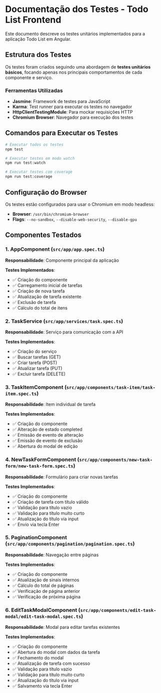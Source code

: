# Documentação dos Testes - Todo List Frontend

Este documento descreve os testes unitários implementados para a aplicação Todo List em Angular.

## Estrutura dos Testes

Os testes foram criados seguindo uma abordagem de **testes unitários básicos**, focando apenas nos principais comportamentos de cada componente e serviço.

### Ferramentas Utilizadas

- **Jasmine**: Framework de testes para JavaScript
- **Karma**: Test runner para executar os testes no navegador
- **HttpClientTestingModule**: Para mockar requisições HTTP
- **Chromium Browser**: Navegador para execução dos testes

## Comandos para Executar os Testes

```bash
# Executar todos os testes
npm test

# Executar testes em modo watch
npm run test:watch

# Executar testes com coverage
npm run test:coverage
```

## Configuração do Browser

Os testes estão configurados para usar o Chromium em modo headless:
- **Browser**: `/usr/bin/chromium-browser`
- **Flags**: `--no-sandbox`, `--disable-web-security`, `--disable-gpu`

## Componentes Testados

### 1. AppComponent (`src/app/app.spec.ts`)
**Responsabilidade**: Componente principal da aplicação

**Testes Implementados**:
- ✅ Criação do componente
- ✅ Carregamento inicial de tarefas
- ✅ Criação de nova tarefa
- ✅ Atualização de tarefa existente
- ✅ Exclusão de tarefa
- ✅ Cálculo do total de itens

### 2. TaskService (`src/app/services/task.spec.ts`)
**Responsabilidade**: Serviço para comunicação com a API

**Testes Implementados**:
- ✅ Criação do serviço
- ✅ Buscar tarefas (GET)
- ✅ Criar tarefa (POST)
- ✅ Atualizar tarefa (PUT)
- ✅ Excluir tarefa (DELETE)

### 3. TaskItemComponent (`src/app/components/task-item/task-item.spec.ts`)
**Responsabilidade**: Item individual de tarefa

**Testes Implementados**:
- ✅ Criação do componente
- ✅ Alteração de estado completed
- ✅ Emissão de evento de alteração
- ✅ Emissão de evento de exclusão
- ✅ Abertura do modal de edição

### 4. NewTaskFormComponent (`src/app/components/new-task-form/new-task-form.spec.ts`)
**Responsabilidade**: Formulário para criar novas tarefas

**Testes Implementados**:
- ✅ Criação do componente
- ✅ Criação de tarefa com título válido
- ✅ Validação para título vazio
- ✅ Validação para título muito curto
- ✅ Atualização do título via input
- ✅ Envio via tecla Enter

### 5. PaginationComponent (`src/app/components/pagination/pagination.spec.ts`)
**Responsabilidade**: Navegação entre páginas

**Testes Implementados**:
- ✅ Criação do componente
- ✅ Atualização de sinais internos
- ✅ Cálculo do total de páginas
- ✅ Verificação de página anterior
- ✅ Verificação de próxima página

### 6. EditTaskModalComponent (`src/app/components/edit-task-modal/edit-task-modal.spec.ts`)
**Responsabilidade**: Modal para editar tarefas existentes

**Testes Implementados**:
- ✅ Criação do componente
- ✅ Abertura do modal com dados da tarefa
- ✅ Fechamento do modal
- ✅ Atualização de tarefa com sucesso
- ✅ Validação para título vazio
- ✅ Validação para título muito curto
- ✅ Atualização do título via input
- ✅ Salvamento via tecla Enter

